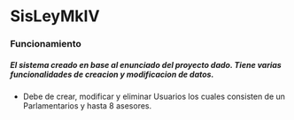 # SisLeyMkIV
### Funcionamiento
##### El sistema creado en base al enunciado del proyecto dado. Tiene varias funcionalidades de creacion y modificacion de datos.
- Debe de crear, modificar y eliminar Usuarios los cuales consisten de un Parlamentarios y hasta 8 asesores.



